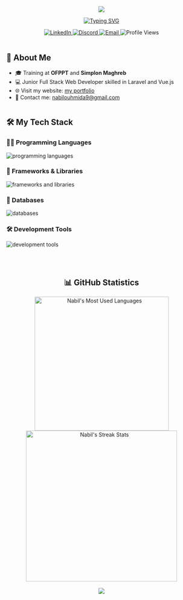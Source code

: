 <div align="center">
  <img src="https://capsule-render.vercel.app/api?type=waving&color=16db65&height=200&section=header&text=Nabil%20Ouhmida&fontSize=80&fontColor=ffffff" />

  <a href="https://git.io/typing-svg"><img src="https://readme-typing-svg.demolab.com?font=Bold&pause=1000&color=16DB65&width=435&lines=Junior FULL+STACK+WEB+DEVELOPER;JavaScript+%7C+PHP+%7C+Node.js;VUE.js+%7C+Laravel+%7C+React.js;Always+learning+new+technologies" alt="Typing SVG" /></a>

  <div>
    <a href="https://linkedin.com/in/nabilouhmida">
      <img src="https://img.shields.io/badge/LinkedIn-0077B5?style=for-the-badge&logo=linkedin&logoColor=white" alt="LinkedIn" />
    </a>
   <a href="https://discord.com/users/468394367153995776">
  <img src="https://img.shields.io/badge/Discord-7289DA?style=for-the-badge&logo=discord&logoColor=white" alt="Discord" />
</a>
    <a href="mailto:nailouhmida9@gmail.com">
      <img src="https://img.shields.io/badge/Email-16DB65?style=for-the-badge&logo=gmail&logoColor=white" alt="Email" />
    </a>
      <img src="https://komarev.com/ghpvc/?username=Nabil-nl&style=for-the-badge&color=16DB65" alt="Profile Views" />

  </div>

  <br />

  <div style="display: flex; align-items: flex-start; justify-content: space-between;">
    <div style="flex: 1;">
      <h2 align="left">🚀 About Me</h2>
      <ul align="left">
        <li>🎓 Training at <b>OFPPT</b> and <b>Simplon Maghreb</b></li>
        <li>💻 Junior Full Stack Web Developer skilled in Laravel and Vue.js</li>
        <li>🌐 Visit my website: <a href="YOUR_LINK_HERE">my portfolio</a></li>
        <li>📧 Contact me: <a href="mailto:nabilouhmida9@gmail.com">nabilouhmida9@gmail.com</a></li>
      </ul>
    </div>
  </div>
<div align="start">
  <h2>🛠️ My Tech Stack</h2>
  
  <h3>👨‍💻 Programming Languages</h3>
  <p>
    <img src="https://skillicons.dev/icons?i=c,js,html,css,php&theme=dark" alt="programming languages" />
  </p>
  
  <h3>🚀 Frameworks & Libraries</h3>
  <p>
    <img src="https://skillicons.dev/icons?i=vue,react,laravel,alpinejs,tailwind,bootstrap,sass,nodejs&theme=dark" alt="frameworks and libraries" />
  </p>
  
  <h3>💾 Databases</h3>
  <p>
    <img src="https://skillicons.dev/icons?i=mysql,mongodb,sqlite&theme=dark" alt="databases" />
  </p>
  
  <h3>🛠️ Development Tools</h3>
  <p>
    <img src="https://skillicons.dev/icons?i=git,github,bash,npm,postman,stackoverflow,webpack,vscode,figma&theme=dark" alt="development tools" />
  </p>

  <br/>
  

</div>
  <br />
  <div align="center">
  <h2>📊 GitHub Statistics</h2>

  <div>
    <a href="https://github.com/Nabil-nl">
      <img src="https://github-readme-stats.vercel.app/api/top-langs/?username=Nabil-nl&layout=compact&theme=react&hide_border=true&bg_color=1F222E&title_color=F85D7F&icon_color=F8D866&hide=HTML,CSS" alt="Nabil's Most Used Languages" width="355" />
    </a>
    <a href="https://github.com/Nabil-nl">
      <img src="https://github-readme-streak-stats.herokuapp.com/?user=Nabil-nl&theme=react&hide_border=true&background=1F222E&ring=F85D7F&fire=F8D866&currStreakLabel=F85D7F" alt="Nabil's Streak Stats" width="400" />
    </a>
  </div>
  <br>

  <img src="https://capsule-render.vercel.app/api?type=waving&color=16db65&height=120&section=footer" />
</div>



</div>
